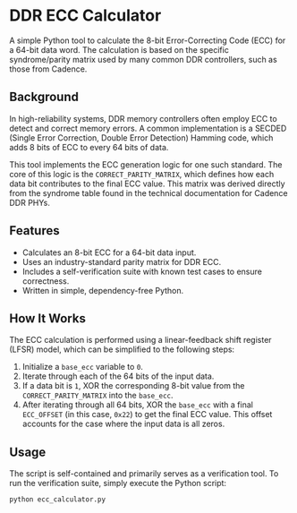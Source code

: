 # DDR ECC Calculator

A simple Python tool to calculate the 8-bit Error-Correcting Code (ECC) for a 64-bit data word. The calculation is based on the specific syndrome/parity matrix used by many common DDR controllers, such as those from Cadence.

## Background

In high-reliability systems, DDR memory controllers often employ ECC to detect and correct memory errors. A common implementation is a SECDED (Single Error Correction, Double Error Detection) Hamming code, which adds 8 bits of ECC to every 64 bits of data.

This tool implements the ECC generation logic for one such standard. The core of this logic is the `CORRECT_PARITY_MATRIX`, which defines how each data bit contributes to the final ECC value. This matrix was derived directly from the syndrome table found in the technical documentation for Cadence DDR PHYs.

## Features

-   Calculates an 8-bit ECC for a 64-bit data input.
-   Uses an industry-standard parity matrix for DDR ECC.
-   Includes a self-verification suite with known test cases to ensure correctness.
-   Written in simple, dependency-free Python.

## How It Works

The ECC calculation is performed using a linear-feedback shift register (LFSR) model, which can be simplified to the following steps:

1.  Initialize a `base_ecc` variable to `0`.
2.  Iterate through each of the 64 bits of the input data.
3.  If a data bit is `1`, XOR the corresponding 8-bit value from the `CORRECT_PARITY_MATRIX` into the `base_ecc`.
4.  After iterating through all 64 bits, XOR the `base_ecc` with a final `ECC_OFFSET` (in this case, `0x22`) to get the final ECC value. This offset accounts for the case where the input data is all zeros.

## Usage

The script is self-contained and primarily serves as a verification tool. To run the verification suite, simply execute the Python script:

```bash
python ecc_calculator.py